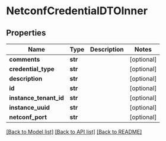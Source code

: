 # NetconfCredentialDTOInner

## Properties
Name | Type | Description | Notes
------------ | ------------- | ------------- | -------------
**comments** | **str** |  | [optional] 
**credential_type** | **str** |  | [optional] 
**description** | **str** |  | [optional] 
**id** | **str** |  | [optional] 
**instance_tenant_id** | **str** |  | [optional] 
**instance_uuid** | **str** |  | [optional] 
**netconf_port** | **str** |  | [optional] 

[[Back to Model list]](../README.md#documentation-for-models) [[Back to API list]](../README.md#documentation-for-api-endpoints) [[Back to README]](../README.md)


